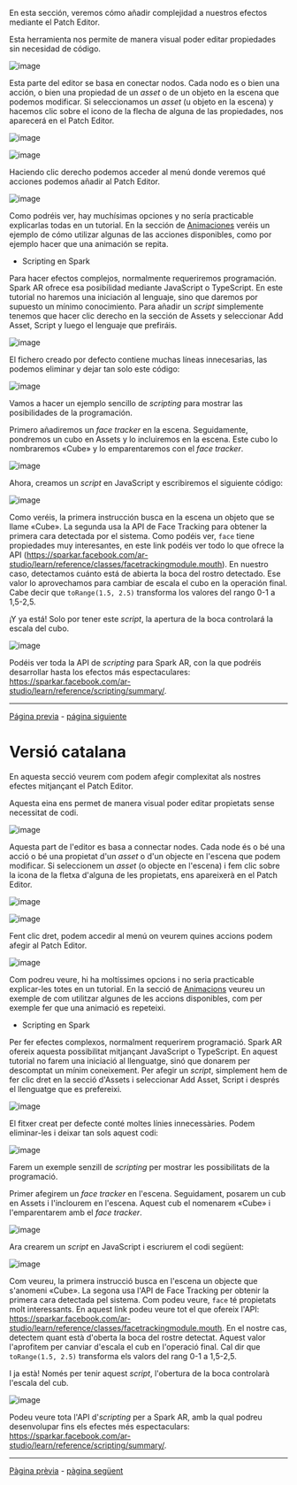 En esta sección, veremos cómo añadir complejidad a nuestros efectos mediante el Patch Editor. 

Esta herramienta nos permite de manera visual poder editar propiedades sin necesidad de código. 

![image](uploads/5682c477b901c12507ad6599b47441fc/image.png)

Esta parte del editor se basa en conectar nodos. Cada nodo es o bien una acción, o bien una propiedad de un _asset_ o de un objeto en la escena que podemos modificar. Si seleccionamos un _asset_ (u objeto en la escena) y hacemos clic sobre el icono de la flecha de alguna de las propiedades, nos aparecerá en el Patch Editor.

![image](uploads/ec761555a230b97595655559552873bd/image.png)

![image](uploads/01e2ef7104198643a5c9e5bc9d45ed4e/image.png)

Haciendo clic derecho podemos acceder al menú donde veremos qué acciones podemos añadir al Patch Editor.

![image](uploads/1360b96519fb90a92a29c24308c2b3bd/image.png)

Como podréis ver, hay muchísimas opciones y no sería practicable explicarlas todas en un tutorial. En la sección de [Animaciones](Animaciones.md) veréis un ejemplo de cómo utilizar algunas de las acciones disponibles, como por ejemplo hacer que una animación se repita.

- Scripting en Spark

Para hacer efectos complejos, normalmente requeriremos programación. Spark AR ofrece esa posibilidad mediante JavaScript o TypeScript. En este tutorial no haremos una iniciación al lenguaje, sino que daremos por supuesto un mínimo conocimiento. Para añadir un _script_ simplemente tenemos que hacer clic derecho en la sección de Assets y seleccionar Add Asset, Script y luego el lenguaje que prefiráis. 

![image](uploads/caae86dddfb2f1419643a4209ff7aaf4/image.png)

El fichero creado por defecto contiene muchas líneas innecesarias, las podemos eliminar y dejar tan solo este código:

![image](uploads/a62214e3f1c0c37eeddb3598eeb245b8/image.png)

Vamos a hacer un ejemplo sencillo de _scripting_ para mostrar las posibilidades de la programación. 

Primero añadiremos un _face tracker_ en la escena. Seguidamente, pondremos un cubo en Assets y lo incluiremos en la escena. Este cubo lo nombraremos «Cube» y lo emparentaremos con el _face tracker_.

![image](uploads/eea540c8f5ed99560ff255af10ab2c84/image.png)

Ahora, creamos un _script_ en JavaScript y escribiremos el siguiente código:

![image](uploads/92fa29dbc2354533711b53e91b59040d/image.png)

Como veréis, la primera instrucción busca en la escena un objeto que se llame «Cube». La segunda usa la API de Face Tracking para obtener la primera cara detectada por el sistema. Como podéis ver, `face` tiene propiedades muy interesantes, en este link podéis ver todo lo que ofrece la API (https://sparkar.facebook.com/ar-studio/learn/reference/classes/facetrackingmodule.mouth). En nuestro caso, detectamos cuánto está de abierta la boca del rostro detectado. Ese valor lo aprovechamos para cambiar de escala el cubo en la operación final. Cabe decir que `toRange(1.5, 2.5)` transforma los valores del rango 0-1 a 1,5-2,5.

¡Y ya está! Solo por tener este _script_, la apertura de la boca controlará la escala del cubo.

![image](uploads/dec9ac8a897e1eb1f7eb2113614294e4/image.png)

Podéis ver toda la API de _scripting_ para Spark AR, con la que podréis desarrollar hasta los efectos más espectaculares: https://sparkar.facebook.com/ar-studio/learn/reference/scripting/summary/.

---
[Página previa](Animaciones.md) - [página siguiente](Segmentación.md)



# Versió catalana

En aquesta secció veurem com podem afegir complexitat als nostres efectes mitjançant el Patch Editor. 

Aquesta eina ens permet de manera visual poder editar propietats sense necessitat de codi. 

![image](uploads/5682c477b901c12507ad6599b47441fc/image.png)

Aquesta part de l'editor es basa a connectar nodes. Cada node és o bé una acció o bé una propietat d'un _asset_ o d'un objecte en l'escena que podem modificar. Si seleccionem un _asset_ (o objecte en l'escena) i fem clic sobre la icona de la fletxa d'alguna de les propietats, ens apareixerà en el Patch Editor.

![image](uploads/ec761555a230b97595655559552873bd/image.png)

![image](uploads/01e2ef7104198643a5c9e5bc9d45ed4e/image.png)

Fent clic dret, podem accedir al menú on veurem quines accions podem afegir al Patch Editor.

![image](uploads/1360b96519fb90a92a29c24308c2b3bd/image.png)

Com podreu veure, hi ha moltíssimes opcions i no seria practicable explicar-les totes en un tutorial. En la secció de [Animacions](Animaciones.md) veureu un exemple de com utilitzar algunes de les accions disponibles, com per exemple fer que una animació es repeteixi.

- Scripting en Spark

Per fer efectes complexos, normalment requerirem programació. Spark AR ofereix aquesta possibilitat mitjançant JavaScript o TypeScript. En aquest tutorial no farem una iniciació al llenguatge, sinó que donarem per descomptat un mínim coneixement. Per afegir un _script_, simplement hem de fer clic dret en la secció d'Assets i seleccionar Add Asset, Script i després el llenguatge que es prefereixi. 

![image](uploads/caae86dddfb2f1419643a4209ff7aaf4/image.png)

El fitxer creat per defecte conté moltes línies innecessàries. Podem eliminar-les i deixar tan sols aquest codi:

![image](uploads/a62214e3f1c0c37eeddb3598eeb245b8/image.png)

Farem un exemple senzill de _scripting_ per mostrar les possibilitats de la programació. 

Primer afegirem un _face tracker_ en l'escena. Seguidament, posarem un cub en Assets i l'inclourem en l'escena. Aquest cub el nomenarem «Cube» i l'emparentarem amb el _face tracker_.

![image](uploads/eea540c8f5ed99560ff255af10ab2c84/image.png)

Ara crearem un _script_ en JavaScript i escriurem el codi següent:

![image](uploads/92fa29dbc2354533711b53e91b59040d/image.png)

Com veureu, la primera instrucció busca en l'escena un objecte que s'anomeni «Cube». La segona usa l'API de Face Tracking per obtenir la primera cara detectada pel sistema. Com podeu veure, `face` té propietats molt interessants. En aquest link podeu veure tot el que ofereix l'API: https://sparkar.facebook.com/ar-studio/learn/reference/classes/facetrackingmodule.mouth. En el nostre cas, detectem quant està d'oberta la boca del rostre detectat. Aquest valor l'aprofitem per canviar d'escala el cub en l'operació final. Cal dir que `toRange(1.5, 2.5)` transforma els valors del rang 0-1 a 1,5-2,5.

I ja està! Només per tenir aquest _script_, l'obertura de la boca controlarà l'escala del cub.

![image](uploads/dec9ac8a897e1eb1f7eb2113614294e4/image.png)

Podeu veure tota l'API d'_scripting_ per a Spark AR, amb la qual podreu desenvolupar fins els efectes més espectaculars: https://sparkar.facebook.com/ar-studio/learn/reference/scripting/summary/.

---
[Pàgina prèvia](Animaciones.md) - [pàgina següent](Segmentación.md)
